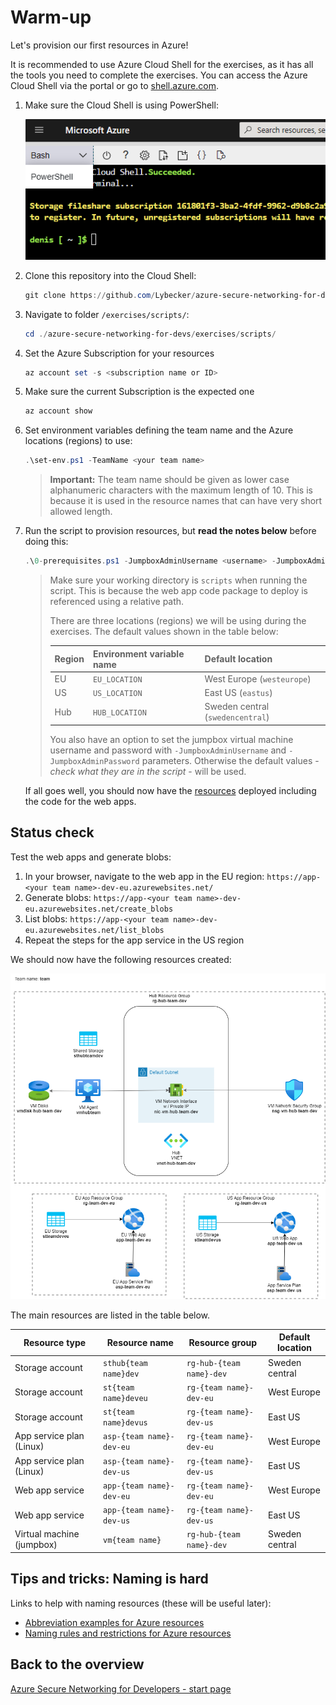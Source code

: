 # Warm-up

Let's provision our first resources in Azure!

It is recommended to use Azure Cloud Shell for the exercises, as it has all the tools you need to complete the exercises. You can access the Azure Cloud Shell via the portal or go to [shell.azure.com](https://shell.azure.com/).

1. Make sure the Cloud Shell is using PowerShell:

    ![switch to powershell](../../assets/switch-to-powershell.png)

1. Clone this repository into the Cloud Shell:

    ```ps1
    git clone https://github.com/Lybecker/azure-secure-networking-for-devs
    ```

1. Navigate to folder `/exercises/scripts/`:

    ```ps1
    cd ./azure-secure-networking-for-devs/exercises/scripts/
    ```

1. Set the Azure Subscription for your resources

    ```ps1
    az account set -s <subscription name or ID>
    ```

1. Make sure the current Subscription is the expected one

    ```ps1
    az account show
    ```

1. Set environment variables defining the team name and the Azure locations (regions) to use:

    ```ps1
    .\set-env.ps1 -TeamName <your team name>
    ```

    > **Important:** The team name should be given as lower case alphanumeric characters with the maximum length of 10. This is because it is used in the resource names that can have very short allowed length.

1. Run the script to provision resources, but **read the notes below** before doing this:

    ```ps1
    .\0-prerequisites.ps1 -JumpboxAdminUsername <username> -JumpboxAdminPassword <password>
    ```

    > Make sure your working directory is `scripts` when running the script. This is because the web app code package to deploy is referenced using a relative path.
    >
    > There are three locations (regions) we will be using during the exercises. The default values shown in the table below:
    >
    > | Region | Environment variable name | Default location |
    > | ------- | ------------------------ | ---------------- |
    > | EU | `EU_LOCATION` | West Europe (`westeurope`) |
    > | US | `US_LOCATION` | East US (`eastus`) |
    > | Hub | `HUB_LOCATION` | Sweden central (`swedencentral`) |
    >
    > You also have an option to set the jumpbox virtual machine username and password with `-JumpboxAdminUsername` and `-JumpboxAdminPassword` parameters. Otherwise the default values - *check what they are in the script* - will be used.

    If all goes well, you should now have the [resources](#status-check) deployed including the code for the web apps.

## Status check

Test the web apps and generate blobs:

1. In your browser, navigate to the web app in the EU region: `https://app-<your team name>-dev-eu.azurewebsites.net/`
1. Generate blobs: `https://app-<your team name>-dev-eu.azurewebsites.net/create_blobs`
1. List blobs: `https://app-<your team name>-dev-eu.azurewebsites.net/list_blobs`
1. Repeat the steps for the app service in the US region

We should now have the following resources created:

![Prerequisites](../../assets/0-architecture.drawio.png)

The main resources are listed in the table below.

| Resource type | Resource name | Resource group | Default location |
| ------------- | ------------- | -------------- | ---------------- |
| Storage account | `sthub{team name}dev` | `rg-hub-{team name}-dev` | Sweden central |
| Storage account | `st{team name}deveu` | `rg-{team name}-dev-eu` | West Europe |
| Storage account | `st{team name}devus` | `rg-{team name}-dev-us` | East US |
| App service plan (Linux) | `asp-{team name}-dev-eu` | `rg-{team name}-dev-eu` | West Europe |
| App service plan (Linux) | `asp-{team name}-dev-us` | `rg-{team name}-dev-us` | East US |
| Web app service | `app-{team name}-dev-eu` | `rg-{team name}-dev-eu` | West Europe |
| Web app service | `app-{team name}-dev-us` | `rg-{team name}-dev-us` | East US |
| Virtual machine (jumpbox) | `vm{team name}` | `rg-hub-{team name}-dev` | Sweden central |

## Tips and tricks: Naming is hard

Links to help with naming resources (these will be useful later):

* [Abbreviation examples for Azure resources](https://learn.microsoft.com/azure/cloud-adoption-framework/ready/azure-best-practices/resource-abbreviations)
* [Naming rules and restrictions for Azure resources](https://learn.microsoft.com/azure/azure-resource-manager/management/resource-name-rules)

## Back to the overview

[Azure Secure Networking for Developers - start page](/README.md)
